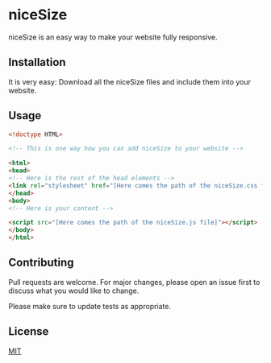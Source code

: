 # niceSize

niceSize is an easy way to make your website fully responsive.

## Installation

It is very easy: Download all the niceSize files and include them into your website.

## Usage

```html
<!doctype HTML>

<!-- This is one way how you can add niceSize to your website -->

<html>
<head>
<!-- Here is the rest of the head elements -->
<link rel="stylesheet" href="[Here comes the path of the niceSize.css file]">
</head>
<body>
<!-- Here is your content -->

<script src="[Here comes the path of the niceSize.js file]"></script>
</body>
</html>
```

## Contributing
Pull requests are welcome. For major changes, please open an issue first to discuss what you would like to change.

Please make sure to update tests as appropriate.

## License
[MIT](https://choosealicense.com/licenses/mit/)
